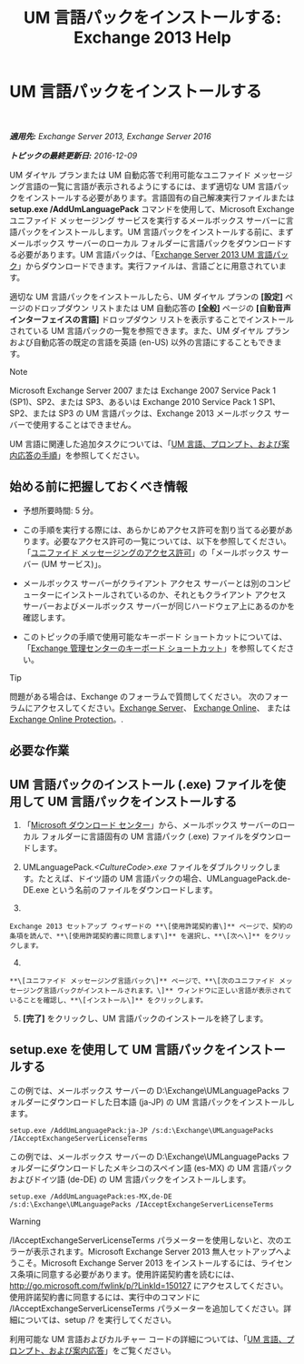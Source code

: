 ﻿---
title: 'UM 言語パックをインストールする: Exchange 2013 Help'
TOCTitle: UM 言語パックをインストールする
ms:assetid: ed14ffa5-c9b0-4367-b5da-564024b360ff
ms:mtpsurl: https://technet.microsoft.com/ja-jp/library/Dd876951(v=EXCHG.150)
ms:contentKeyID: 49896541
ms.date: 04/24/2018
mtps_version: v=EXCHG.150
ms.translationtype: HT
---

# UM 言語パックをインストールする

 

_**適用先:** Exchange Server 2013, Exchange Server 2016_

_**トピックの最終更新日:** 2016-12-09_

UM ダイヤル プランまたは UM 自動応答で利用可能なユニファイド メッセージング言語の一覧に言語が表示されるようにするには、まず適切な UM 言語パックをインストールする必要があります。言語固有の自己解凍実行ファイルまたは **setup.exe /AddUmLanguagePack** コマンドを使用して、Microsoft Exchange ユニファイド メッセージング サービスを実行するメールボックス サーバーに言語パックをインストールします。UM 言語パックをインストールする前に、まずメールボックス サーバーのローカル フォルダーに言語パックをダウンロードする必要があります。UM 言語パックは、「[Exchange Server 2013 UM 言語パック](https://go.microsoft.com/fwlink/p/?linkid=266542)」からダウンロードできます。実行ファイルは、言語ごとに用意されています。

適切な UM 言語パックをインストールしたら、UM ダイヤル プランの **\[設定\]** ページのドロップダウン リストまたは UM 自動応答の **\[全般\]** ページの **\[自動音声インターフェイスの言語\]** ドロップダウン リストを表示することでインストールされている UM 言語パックの一覧を参照できます。また、UM ダイヤル プランおよび自動応答の既定の言語を英語 (en-US) 以外の言語にすることもできます。


> [!NOTE]
> Microsoft Exchange Server 2007 または Exchange&nbsp;2007 Service Pack 1 (SP1)、SP2、または SP3、あるいは Exchange 2010 Service Pack 1 SP1、SP2、または SP3 の UM 言語パックは、Exchange 2013 メールボックス サーバーで使用することはできません。



UM 言語に関連した追加タスクについては、「[UM 言語、プロンプト、および案内応答の手順](um-languages-prompts-and-greetings-procedures-exchange-2013-help.md)」を参照してください。

## 始める前に把握しておくべき情報

  - 予想所要時間: 5 分。

  - この手順を実行する際には、あらかじめアクセス許可を割り当てる必要があります。必要なアクセス許可の一覧については、以下を参照してください。「[ユニファイド メッセージングのアクセス許可](unified-messaging-permissions-exchange-2013-help.md)」の「メールボックス サーバー (UM サービス)」。

  - メールボックス サーバーがクライアント アクセス サーバーとは別のコンピューターにインストールされているのか、それともクライアント アクセス サーバーおよびメールボックス サーバーが同じハードウェア上にあるのかを確認します。

  - このトピックの手順で使用可能なキーボード ショートカットについては、「[Exchange 管理センターのキーボード ショートカット](keyboard-shortcuts-in-the-exchange-admin-center-exchange-online-protection-help.md)」を参照してください。


> [!TIP]
> 問題がある場合は、Exchange のフォーラムで質問してください。 次のフォーラムにアクセスしてください。<A href="https://go.microsoft.com/fwlink/p/?linkid=60612">Exchange Server</A>、 <A href="https://go.microsoft.com/fwlink/p/?linkid=267542">Exchange Online</A>、 または <A href="https://go.microsoft.com/fwlink/p/?linkid=285351">Exchange Online Protection</A>。.



## 必要な作業

## UM 言語パックのインストール (.exe) ファイルを使用して UM 言語パックをインストールする

1.  「[Microsoft ダウンロード センター](https://go.microsoft.com/fwlink/p/?linkid=266542)」から、メールボックス サーバーのローカル フォルダーに言語固有の UM 言語パック (.exe) ファイルをダウンロードします。

2.  UMLanguagePack.*\<CultureCode\>.exe* ファイルをダブルクリックします。たとえば、ドイツ語の UM 言語パックの場合、UMLanguagePack.de-DE.exe という名前のファイルをダウンロードします。

3.  
    
    Exchange 2013 セットアップ ウィザードの **\[使用許諾契約書\]** ページで、契約の条項を読んで、**\[使用許諾契約書に同意します\]** を選択し、**\[次へ\]** をクリックします。

4.  
    
    **\[ユニファイド メッセージング言語パック\]** ページで、**\[次のユニファイド メッセージング言語パックがインストールされます。\]** ウィンドウに正しい言語が表示されていることを確認し、**\[インストール\]** をクリックします。

5.  **\[完了\]** をクリックし、UM 言語パックのインストールを終了します。

## setup.exe を使用して UM 言語パックをインストールする

この例では、メールボックス サーバーの D:\\Exchange\\UMLanguagePacks フォルダーにダウンロードした日本語 (ja-JP) の UM 言語パックをインストールします。

    setup.exe /AddUmLanguagePack:ja-JP /s:d:\Exchange\UMLanguagePacks /IAcceptExchangeServerLicenseTerms

この例では、メールボックス サーバーの D:\\Exchange\\UMLanguagePacks フォルダーにダウンロードしたメキシコのスペイン語 (es-MX) の UM 言語パックおよびドイツ語 (de-DE) の UM 言語パックをインストールします。

    setup.exe /AddUmLanguagePack:es-MX,de-DE /s:d:\Exchange\UMLanguagePacks /IAcceptExchangeServerLicenseTerms


> [!WARNING]
> /IAcceptExchangeServerLicenseTerms パラメーターを使用しないと、次のエラーが表示されます。Microsoft Exchange Server 2013 無人セットアップへようこそ。Microsoft Exchange Server 2013 をインストールするには、ライセンス条項に同意する必要があります。使用許諾契約書を読むには、http://go.microsoft.com/fwlink/p/?LinkId=150127 にアクセスしてください。使用許諾契約書に同意するには、実行中のコマンドに /IAcceptExchangeServerLicenseTerms パラメーターを追加してください。詳細については、setup /? を実行してください。



利用可能な UM 言語およびカルチャー コードの詳細については、「[UM 言語、プロンプト、および案内応答](um-languages-prompts-and-greetings-exchange-2013-help.md)」をご覧ください。

